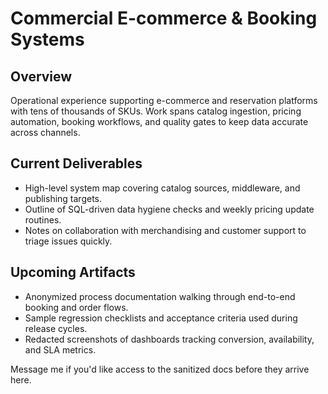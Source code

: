 # Commercial E-commerce & Booking Systems

## Overview
Operational experience supporting e-commerce and reservation platforms with tens of thousands of SKUs. Work spans catalog ingestion, pricing automation, booking workflows, and quality gates to keep data accurate across channels.

## Current Deliverables
- High-level system map covering catalog sources, middleware, and publishing targets.
- Outline of SQL-driven data hygiene checks and weekly pricing update routines.
- Notes on collaboration with merchandising and customer support to triage issues quickly.

## Upcoming Artifacts
- Anonymized process documentation walking through end-to-end booking and order flows.
- Sample regression checklists and acceptance criteria used during release cycles.
- Redacted screenshots of dashboards tracking conversion, availability, and SLA metrics.

Message me if you'd like access to the sanitized docs before they arrive here.
